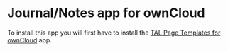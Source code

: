 # Journal/Notes app for ownCloud

To install this app you will first have to install the [TAL Page Templates for ownCloud](/tanghus/tal) app.